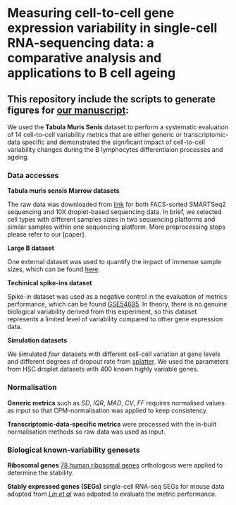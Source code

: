 # Measuring cell-to-cell gene expression variability in single-cell RNA-sequencing data: a comparative analysis and applications to B cell ageing


## This repository include the scripts to generate figures for [our manuscript](https://www.biorxiv.org/content/10.1101/2022.11.24.517880v1.full.pdf+html): 

We used the **Tabula Muris Senis** dataset to perform a systematic evaluation of 14 cell-to-cell variability metrics that are either generic or transcriptomic-data specific and demonstrated the significant impact of cell-to-cell variability changes during the B lymphocytes differentiaion processes and ageing. 

### Data accesses
**Tabula muris sensis Marrow datasets**

The raw data was downloaded from [link](https://figshare.com/articles/dataset/Tabula_Muris_Senis_Data_Objects/12654728) for both FACS-sorted SMARTSeq2 sequencing and 10X droplet-based sequencing data. In brief, we selected cell types with different samples sizes in two sequencing platforms and similar samples within one sequencing platform. More preprocessing steps please refer to our [paper].

**Large B dataset**

One external dataset was used to quantify the impact of immense sample sizes, which can be found [here](https://www.10xgenomics.com/resources/datasets/cd-19-plus-b-cells-1-standard-1-1-0).

**Techinical spike-ins dataset**

Spike-in dataset was used as a negative control in the evaluation of metrics performance, which can be found [GSE54695](https://www.ncbi.nlm.nih.gov/geo/query/acc.cgi?acc=GSE54695). In theory, there is no genuine biological variability derived from this experiment, so this dataset represents a limited level of variability compared to other gene expression data.

**Simulation datasets**

We simulated *four* datasets with different cell-cell variation at gene levels and different degrees of dropout rate from [splatter](https://bioconductor.org/packages/release/bioc/html/splatter.html). We used the parameters from HSC droplet datasets with 400 known highly variable genes. 

### Normalisation 
**Generic metrics** such as *SD*, *IQR*, *MAD*, *CV*, *FF* requires normalised values as input so that CPM-normalisation was applied to keep consistency. 

**Transcriptomic-data-specific metrics** were processed with the in-built normalisation methods so raw data was used as input.

### Biological known-variability genesets 
**Ribosomal genes**  [78 human ribosomal genes](https://www.ncbi.nlm.nih.gov/pmc/articles/PMC155282/) orthologous were applied to determine the stability.

**Stably expressed genes (SEGs)** single-cell RNA-seq SEGs for mouse data adopted from [*Lin et al*](https://academic.oup.com/gigascience/article/8/9/giz106/5570567) was adpoted to evaluate the metric performance. 

